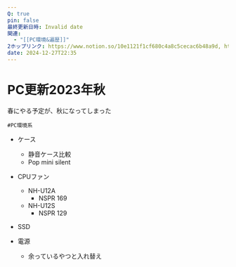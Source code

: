 ```yaml
---
Q: true
pin: false
最終更新日時: Invalid date
関連:
  - "[[PC環境&遍歴]]"
2ホップリンク: https://www.notion.so/10e1121f1cf680c4a8c5cecac6b48a9d, https://www.notion.so/1201121f1cf68035a870db26fd6eed98, https://www.notion.so/1201121f1cf680deb46eef35d04c268d, https://www.notion.so/1211121f1cf6802386d1fdf5fe0b03f4, https://www.notion.so/1d8438c238c44e1385993f33636f0fbd, https://www.notion.so/264cf34df21246b78f4df2fd592f734d, https://www.notion.so/4c21e168c38c4c40971d368dc1a63347, https://www.notion.so/5d3b6c787dd546cfbabeae3fa7311715, https://www.notion.so/61f07e380208485594fb69d25c212af8, https://www.notion.so/685ee866407a41babbd548581ebdcd8b
date: 2024-12-27T22:35
---
```

# PC更新2023年秋

春にやる予定が、秋になってしまった

`#PC環境系`

- ケース
    - 静音ケース比較
    - Pop mini silent
    
- CPUファン
    - NH-U12A
        - NSPR 169
    - NH-U12S
        - NSPR 129
- SSD
- 電源
    - 余っているやつと入れ替え